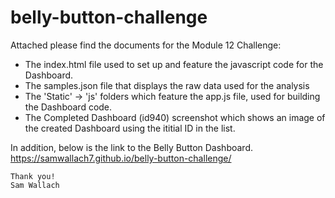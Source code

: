 # belly-button-challenge

Attached please find the documents for the Module 12 Challenge:
  - The index.html file used to set up and feature the javascript code for the Dashboard.
  - The samples.json file that displays the raw data used for the analysis
  - The 'Static' -> 'js' folders which feature the app.js file, used for building the Dashboard code.
  - The Completed Dashboard (id940) screenshot which shows an image of the created Dashboard using the ititial ID in the list.

In addition, below is the link to the Belly Button Dashboard.
https://samwallach7.github.io/belly-button-challenge/

    Thank you!
    Sam Wallach
